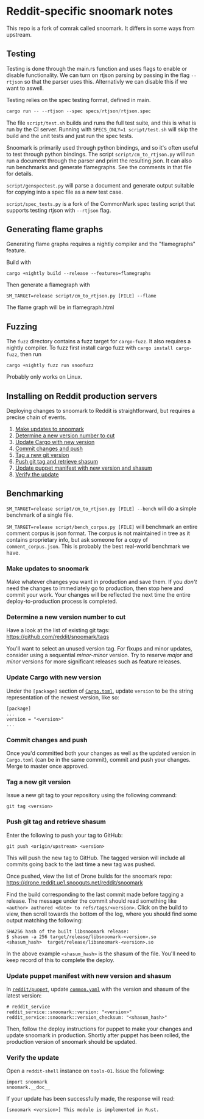 # Reddit-specific snoomark notes

This repo is a fork of comrak called snoomark. It differs in some ways from
upstream.

## Testing

Testing is done through the main.rs function and uses flags to enable or disable
functionality. We can turn on rtjson parsing by passing in the flag `--rtjson` 
so that the parser uses this. Alternativly we can disable this if we want to aswell.

Testing relies on the spec testing format, defined in main.

``` rust
cargo run -- --rtjson --spec specs/rtjson/rtjson.spec
```

The file `script/test.sh` builds and runs the full test suite, and this is what
is run by the CI server. Running with `SPECS_ONLY=1 script/test.sh` will skip
the build and the unit tests and just run the spec tests.

Snoomark is primarily used through python bindings, and so it's often useful to
test through python bindings. The script `script/cm_to_rtjson.py` will run run a
document through the parser and print the resulting json. It can also run
benchmarks and generate flamegraphs. See the comments in that file for details.

`script/genspectest.py` will parse a document and generate output suitable for
copying into a spec file as a new test case.

`script/spec_tests.py` is a fork of the CommonMark spec testing script that
supports testing rtjson with `--rtjson` flag.

## Generating flame graphs

Generating flame graphs requires a nightly compiler and the "flamegraphs" feature.

Build with

    cargo +nightly build --release --features=flamegraphs

Then generate a flamegraph with

    SM_TARGET=release script/cm_to_rtjson.py [FILE] --flame

The flame graph will be in flamegraph.html

## Fuzzing

The `fuzz` directory contains a fuzz target for `cargo-fuzz`. It also requires a
nightly compiler. To fuzz first install cargo fuzz with `cargo install cargo-fuzz`,
then run

    cargo +nightly fuzz run snoofuzz

Probably only works on Linux.

## Installing on Reddit production servers

Deploying changes to snoomark to Reddit is straightforward, but requires a precise chain of events.

1. [Make updates to snoomark](#make-updates-to-snoomark)
2. [Determine a new version number to cut](#determine-a-new-version-number-to-cut)
3. [Update Cargo with new version](#update-cargo-with-new-version)
4. [Commit changes and push](#commit-changes-and-push)
5. [Tag a new git version](#tag-a-new-git-version)
6. [Push git tag and retrieve shasum](#push-git-tag-and-retrieve-shasum)
7. [Update puppet manifest with new version and shasum](#update-puppet-manifest-with-new-version-and-shasum)
8. [Verify the update](#verify-the-update)

## Benchmarking

`SM_TARGET=release script/cm_to_rtjson.py [FILE] --bench` will do a simple benchmark of a single file.

`SM_TARGET=release script/bench_corpus.py [FILE]` will benchmark an entire
comment corpus is json format. The corpus is not maintained in tree as it
contains proprietary info, but ask someone for a copy of `comment_corpus.json`.
This is probably the best real-world benchmark we have.

### Make updates to snoomark

Make whatever changes you want in production and save them. If you _don't_ need the changes to immediately go to production, then stop here and commit your work. Your changes will be reflected the next time the entire deploy-to-production process is completed.

### Determine a new version number to cut

Have a look at the list of existing git tags: https://github.com/reddit/snoomark/tags

You'll want to select an unused version tag. For fixups and minor updates, consider using a sequential _minor-minor_ version. Try to reserve _major_ and _minor_ versions for more significant releases such as feature releases.

### Update Cargo with new version

Under the `[package]` section of [`Cargo.toml`](https://github.com/reddit/snoomark/blob/master/Cargo.toml), update `version` to be the string representation of the newest version, like so:

```
[package]
...
version = "<version>"
...
```

### Commit changes and push

Once you'd committed both your changes as well as the updated version in `Cargo.toml` (can be in the same commit), commit and push your changes. Merge to master once approved.

### Tag a new git version

Issue a new git tag to your repository using the following command:

```
git tag <version>
```

### Push git tag and retrieve shasum

Enter the following to push your tag to GitHub:

```
git push <origin/upstream> <version>
```

This will push the new tag to GitHub. The tagged version will include all commits going back to the last time a new tag was pushed.

Once pushed, view the list of Drone builds for the snoomark repo: https://drone.reddit.ue1.snooguts.net/reddit/snoomark

Find the build corresponding to the last commit made before tagging a release. The message under the commit should read something like `<author> authored <date> to refs/tags/<version>`. Click on the build to view, then scroll towards the bottom of the log, where you should find some output matching the following:

```
SHA256 hash of the built libsnoomark release:
$ shasum -a 256 target/release/libsnoomark-<version>.so
<shasum_hash>  target/release/libsnoomark-<version>.so
```

In the above example `<shasum_hash>` is the shasum of the file. You'll need to keep record of this to complete the deploy.

### Update puppet manifest with new version and shasum

In [`reddit/puppet`](https://github.com/reddit/puppet), update [`common.yaml`](https://github.com/reddit/puppet/blob/master/hiera/common.yaml) with the version and shasum of the latest version:

```
# reddit_service
reddit_service::snoomark::version: "<version>"
reddit_service::snoomark::version_checksum: "<shasum_hash>"
```

Then, follow the deploy instructions for puppet to make your changes and update snoomark in production. Shortly after puppet has been rolled, the production version of snoomark should be updated.

### Verify the update

Open a `reddit-shell` instance on `tools-01`. Issue the following:

```
import snoomark
snoomark.__doc__
```

If your update has been successfully made, the response will read:

```
[snoomark <version>] This module is implemented in Rust.
```
